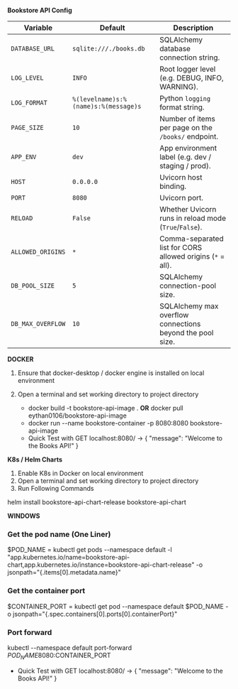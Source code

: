 **Bookstore API Config**


| Variable          | Default                                  | Description                                                      |
|-------------------|------------------------------------------|------------------------------------------------------------------|
| `DATABASE_URL`    | `sqlite:///./books.db`                   | SQLAlchemy database connection string.                           |
| `LOG_LEVEL`       | `INFO`                                   | Root logger level (e.g. DEBUG, INFO, WARNING).                  |
| `LOG_FORMAT`      | `%(levelname)s:%(name)s:%(message)s`     | Python `logging` format string.                                  |
| `PAGE_SIZE`       | `10`                                     | Number of items per page on the `/books/` endpoint.             |
| `APP_ENV`         | `dev`                                    | App environment label (e.g. dev / staging / prod).              |
| `HOST`            | `0.0.0.0`                                | Uvicorn host binding.                                           |
| `PORT`            | `8080`                                   | Uvicorn port.                                                   |
| `RELOAD`          | `False`                                  | Whether Uvicorn runs in reload mode (`True`/`False`).           |
| `ALLOWED_ORIGINS` | `*`                                      | Comma-separated list for CORS allowed origins (`*` = all).      |
| `DB_POOL_SIZE`    | `5`                                      | SQLAlchemy connection-pool size.                                |
| `DB_MAX_OVERFLOW` | `10`                                     | SQLAlchemy max overflow connections beyond the pool size.       |

**DOCKER**
1. Ensure that docker-desktop / docker engine is installed on local environment

2. Open a terminal and set working directory to project directory
    - docker build -t bookstore-api-image .  **OR** docker pull eythan0106/bookstore-api-image
    - docker run --name bookstore-container -p 8080:8080 bookstore-api-image
    - Quick Test with GET localhost:8080/ ->
    {
    "message": "Welcome to the Books API!"
    }



**K8s / Helm Charts**
1. Enable K8s in Docker on local environment
2. Open a terminal and set working directory to project directory
3. Run Following Commands

helm install bookstore-api-chart-release bookstore-api-chart

**WINDOWS**
### Get the pod name (One Liner)
$POD_NAME = kubectl get pods --namespace default -l "app.kubernetes.io/name=bookstore-api-chart,app.kubernetes.io/instance=bookstore-api-chart-release" -o jsonpath="{.items[0].metadata.name}"

### Get the container port

$CONTAINER_PORT = kubectl get pod --namespace default $POD_NAME -o jsonpath="{.spec.containers[0].ports[0].containerPort}"

### Port forward

kubectl --namespace default port-forward $POD_NAME 8080:$CONTAINER_PORT

- Quick Test with GET localhost:8080/ ->
    {
    "message": "Welcome to the Books API!"
    }
